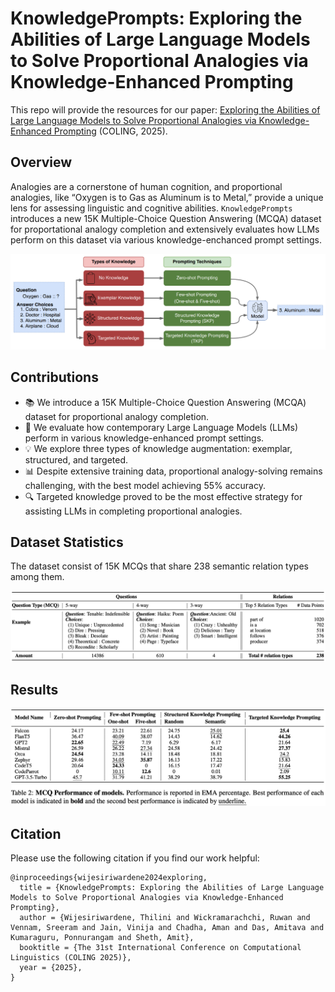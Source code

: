 # KnowledgePrompts: Exploring the Abilities of Large Language Models to Solve Proportional Analogies via Knowledge-Enhanced Prompting

This repo will provide the resources for our paper: [Exploring the Abilities of Large Language Models to Solve Proportional Analogies via Knowledge-Enhanced Prompting](https://arxiv.org/abs/2412.00869) (COLING, 2025).

## Overview
Analogies are a cornerstone of human cognition, and proportional analogies, like “Oxygen is to Gas as Aluminum is to Metal,” provide a unique lens for assessing linguistic and cognitive abilities. `KnowledgePrompts` introduces a new 15K Multiple-Choice Question Answering (MCQA) dataset for proportational analogy completion and extensively evaluates how LLMs perform on this dataset via various knowledge-enchanced prompt settings.

![KnowledgePrompts](figs/KnowledgePrompts.png)

## Contributions
* 📚 We introduce a 15K Multiple-Choice Question Answering (MCQA) dataset for proportional analogy completion.
* 🤖 We evaluate how contemporary Large Language Models (LLMs) perform in various knowledge-enhanced prompt settings.
* 💡 We explore three types of knowledge augmentation: exemplar, structured, and targeted.
* 📊 Despite extensive training data, proportional analogy-solving remains challenging, with the best model achieving 55% accuracy.
* 🔍 Targeted knowledge proved to be the most effective strategy for assisting LLMs in completing proportional analogies.

## Dataset Statistics
The dataset consist of 15K MCQs that share 238 semantic relation types among them.

![KnowledgePrompts](figs/DatasetStats.png)


## Results

![KnowledgePrompts](figs/Results.png)


## Citation
Please use the following citation if you find our work helpful:
```
@inproceedings{wijesiriwardene2024exploring,
  title = {KnowledgePrompts: Exploring the Abilities of Large Language Models to Solve Proportional Analogies via Knowledge-Enhanced Prompting},
  author = {Wijesiriwardene, Thilini and Wickramarachchi, Ruwan and Vennam, Sreeram and Jain, Vinija and Chadha, Aman and Das, Amitava and Kumaraguru, Ponnurangam and Sheth, Amit},
  booktitle = {The 31st International Conference on Computational Linguistics (COLING 2025)},
  year = {2025},
}
```

